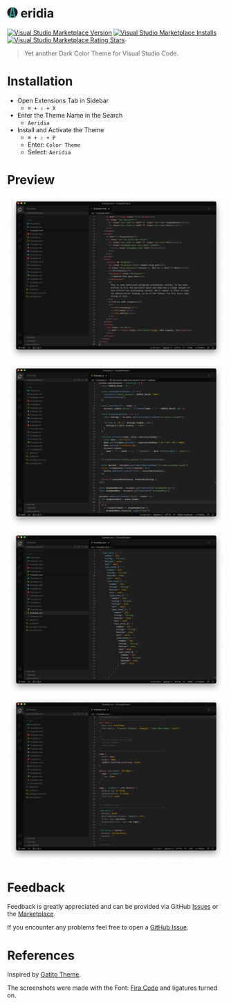 # <img src="images/icon.png" alt="Icon" width="24" height="24" /> eridia

[![Visual Studio Marketplace Version](https://img.shields.io/visual-studio-marketplace/v/be-njamin.aeridia.svg?style=flat)](https://marketplace.visualstudio.com/items?itemName=Be-njamin.aeridia)
[![Visual Studio Marketplace Installs](https://img.shields.io/visual-studio-marketplace/i/be-njamin.aeridia.svg?style=flat)](https://marketplace.visualstudio.com/items?itemName=Be-njamin.aeridia)
[![Visual Studio Marketplace Rating Stars](https://img.shields.io/visual-studio-marketplace/r/be-njamin.aeridia.svg?style=flat)](https://marketplace.visualstudio.com/items?itemName=Be-njamin.aeridia)

> Yet another Dark Color Theme for Visual Studio Code.

# Installation

- Open Extensions Tab in Sidebar
  - `⌘ + ⇧ + X`
- Enter the Theme Name in the Search
  - `Aeridia`
- Install and Activate the Theme
  - `⌘ + ⇧ + P`
  - Enter: `Color Theme`
  - Select: `Aeridia`

# Preview

![Aeridia - HTML](images/Aeridia%20-%20HTML.png)
![Aeridia - JS](images/Aeridia%20-%20JS.png)
![Aeridia - JSON](images/Aeridia%20-%20JSON.png)
![Aeridia - CSS](images/Aeridia%20-%20CSS.png)

# Feedback

Feedback is greatly appreciated and can be provided via GitHub [Issues](https://github.com/Be-njamin/aeridia/issues) or the [Marketplace](https://marketplace.visualstudio.com/items?itemName=Be-njamin.aeridia&ssr=false#review-details).

If you encounter any problems feel free to open a [GitHub Issue](https://github.com/Be-njamin/aeridia/issues).

# References

Inspired by [Gatito Theme](https://github.com/pawelgrzybek/gatito-theme).

The screenshots were made with the Font: [Fira Code](https://github.com/tonsky/FiraCode) and ligatures turned on.
